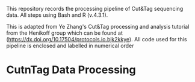 
This repository records the processing pipeline of Cut&Tag sequencing data. All steps using Bash and R (v.4.3.1).

This is adapted from Ye Zhang's Cut&Tag processing and analysis tutorial from the Henikoff group which can be found at (https://dx.doi.org/10.17504/protocols.io.bjk2kkye). All code used for this pipeline is enclosed and labelled in numerical order

# CutnTag Data Processing
